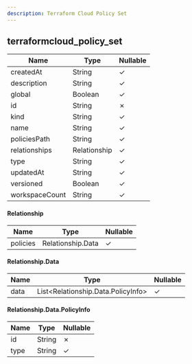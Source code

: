 ```yaml
---
description: Terraform Cloud Policy Set
---
```

terraformcloud_policy_set
-------------------------

| **Name**       | **Type**     | **Nullable** |
| -------------- | ------------ | ------------ |
| createdAt      | String       | &check;      |
| description    | String       | &check;      |
| global         | Boolean      | &check;      |
| id             | String       | &cross;      |
| kind           | String       | &check;      |
| name           | String       | &check;      |
| policiesPath   | String       | &check;      |
| relationships  | Relationship | &check;      |
| type           | String       | &check;      |
| updatedAt      | String       | &check;      |
| versioned      | Boolean      | &check;      |
| workspaceCount | String       | &check;      |

#### Relationship
| **Name** | **Type**          | **Nullable** |
| -------- | ----------------- | ------------ |
| policies | Relationship.Data | &check;      |

#### Relationship.Data
| **Name** | **Type**                           | **Nullable** |
| -------- | ---------------------------------- | ------------ |
| data     | List<Relationship.Data.PolicyInfo> | &check;      |

#### Relationship.Data.PolicyInfo
| **Name** | **Type** | **Nullable** |
| -------- | -------- | ------------ |
| id       | String   | &cross;      |
| type     | String   | &check;      |
